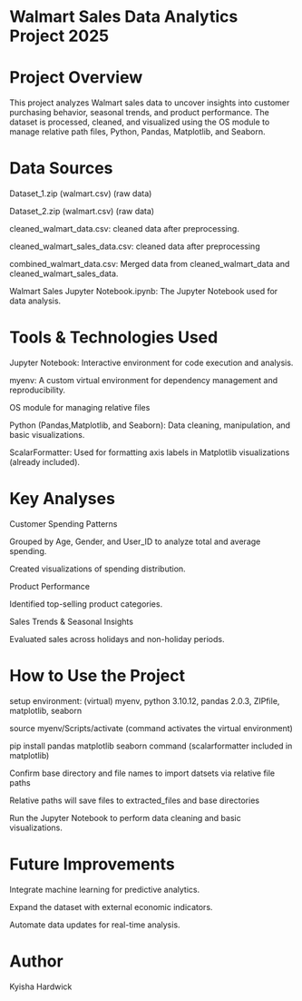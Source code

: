 # Walmart Sales Data Analytics Project 2025

# Project Overview

This project analyzes Walmart sales data to uncover insights into customer purchasing behavior, seasonal trends, and product performance. The dataset is processed, cleaned, and visualized using the OS module to manage relative path files, Python, Pandas, Matplotlib, and Seaborn.


# Data Sources
Dataset_1.zip (walmart.csv) (raw data)

Dataset_2.zip (walmart.csv) (raw data)

cleaned_walmart_data.csv: cleaned data after preprocessing.

cleaned_walmart_sales_data.csv: cleaned data after preprocessing

combined_walmart_data.csv: Merged data from cleaned_walmart_data and cleaned_walmart_sales_data.

Walmart Sales Jupyter Notebook.ipynb: The Jupyter Notebook used for data analysis.


# Tools & Technologies Used

Jupyter Notebook: Interactive environment for code execution and analysis.

myenv: A custom virtual environment for dependency management and reproducibility.

OS module for managing relative files

Python (Pandas,Matplotlib, and Seaborn): Data cleaning, manipulation, and basic visualizations.

ScalarFormatter: Used for formatting axis labels in Matplotlib visualizations (already included).


# Key Analyses

Customer Spending Patterns

Grouped by Age, Gender, and User_ID to analyze total and average spending.

Created visualizations of spending distribution.

Product Performance

Identified top-selling product categories.

Sales Trends & Seasonal Insights

Evaluated sales across holidays and non-holiday periods.


# How to Use the Project
setup environment: (virtual) myenv, python 3.10.12, pandas 2.0.3, ZIPfile, matplotlib, seaborn

source myenv/Scripts/activate (command activates the virtual environment)

pip install pandas matplotlib seaborn command (scalarformatter included in matplotlib)

Confirm base directory and file names to import datsets via relative file paths

Relative paths will save files to extracted_files and base directories

Run the Jupyter Notebook to perform data cleaning and basic visualizations.


# Future Improvements

Integrate machine learning for predictive analytics.

Expand the dataset with external economic indicators.

Automate data updates for real-time analysis.


# Author

Kyisha Hardwick


